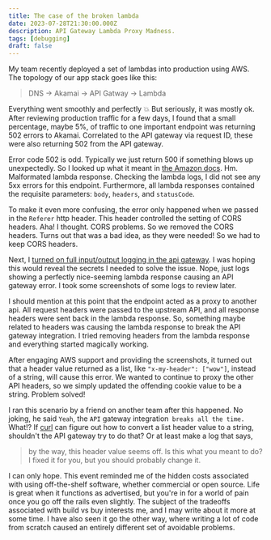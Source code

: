 ```yaml
---
title: The case of the broken lambda
date: 2023-07-28T21:30:00.000Z
description: API Gateway Lambda Proxy Madness.
tags: [debugging]
draft: false
---
```


My team recently deployed a set of lambdas into production using AWS. The topology of our app stack goes like this:

> DNS -> Akamai -> API Gatway -> Lambda

Everything went smoothly and perfectly :boom: But seriously, it was mostly ok. After reviewing production traffic for a few days, I found that a small percentage, maybe 5%, of traffic to one important endpoint was returning 502 errors to Akamai. Correlated to the API gateway via request ID, these were also returning 502 from the API gateway.

Error code 502 is odd. Typically we just return 500 if something blows up unexpectedly. So I looked up what it meant in [the Amazon docs](https://docs.aws.amazon.com/apigateway/latest/developerguide/set-up-lambda-proxy-integrations.html#api-gateway-simple-proxy-for-lambda-output-format). Hm. Malformated lambda response. Checking the lambda logs, I did not see any 5xx errors for this endpoint. Furthermore, all lambda responses contained the requisite parameters: `body`, `headers`, and `statusCode`.

To make it even more confusing, the error only happened when we passed in the `Referer` http header. This header controlled the setting of CORS headers. Aha! I thought. CORS problems. So we removed the CORS headers. Turns out that was a bad idea, as they were needed! So we had to keep CORS headers. 

Next, I [turned on full input/output logging in the api gateway](https://docs.aws.amazon.com/apigateway/latest/developerguide/view-cloudwatch-log-events-in-cloudwatch-console.html). I was hoping this would reveal the secrets I needed to solve the issue. Nope, just logs showing a perfectly nice-seeming lambda response causing an API gateway error. I took some screenshots of some logs to review later.

I should mention at this point that the endpoint acted as a proxy to another api. All request headers were passed to the upstream API, and all response headers were sent back in the lambda response. So, something maybe related to headers was causing the lambda response to break the API gateway integration. I tried removing headers from the lambda response and everything started magically working.

After engaging AWS support and providing the screenshots, it turned out that a header value returned as a list, like `"x-my-header": ["wow"]`, instead of a string, will cause this error. We wanted to continue to proxy the other API headers, so we simply updated the offending cookie value to be a string. Problem solved!

I ran this scenario by a friend on another team after this happened. No joking, he said `Yeah`, the `API` gateway integration` breaks all the time.` What!? If [curl](https://curl.se/docs/manpage.html) can figure out how to convert a list header value to a string, shouldn't the API gateway try to do that? Or at least make a log that says, 
> by the way, this header value seems off. Is this what you meant to do? I fixed it for you, but you should probably change it.

I can only hope. This event reminded me of the hidden costs associated with using off-the-shelf software, whether commercial or open source. Life is great when it functions as advertised, but you're in for a world of pain once you go off the rails even slightly. The subject of the tradeoffs associated with build vs buy interests me, and I may write about it more at some time. I have also seen it go the other way, where writing a lot of code from scratch caused an entirely different set of avoidable problems.
